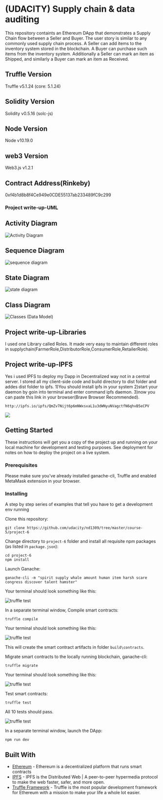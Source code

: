 # (UDACITY) Supply chain & data auditing

This repository containts an Ethereum DApp that demonstrates a Supply Chain flow between a Seller and Buyer. The user story is similar to any commonly used supply chain process. A Seller can add items to the inventory system stored in the blockchain. A Buyer can purchase such items from the inventory system. Additionally a Seller can mark an item as Shipped, and similarly a Buyer can mark an item as Received.



## Truffle Version
Truffle v5.1.24 (core: 5.1.24)

## Solidity Version
Solidity v0.5.16 (solc-js)

## Node Version
Node v10.19.0

## web3 Version
Web3.js v1.2.1

## Contract Address(Rinkeby)
0xf4b1d8b8f4Ce949e0CDE55137ab233489fC9c299

### Project write-up-UML
## Activity Diagram
![Activity Diagram](images/activity-diagram.png)

## Sequence Diagram
![sequence diagram](images/sequence-diagram.png)

## State Diagram
![state diagram](images/state-diagram.png)

## Class Diagram
![Classes (Data Model)](images/class-diagram.png)


## Project write-up-Libraries
I used one Library called Roles. It made very easy to maintain different roles in supplychain(FarmerRole,DistributorRole,ConsumerRole,RetailerRole).

## Project write-up-IPFS
Yes i used IPFS to deploy my Dapp in Decentralized way not in a central server. I stored all my client-side code and build directory to dist folder and addes dist folder to ipfs. 
 1)You should install ipfs in your system
 2)start your daemon by goin into terminal and enter command ipfs daemon.
 3)now you can paste this link in your browser(Brave Browser Recommended).

```
http://ipfs.io/ipfs/QmZv7Nijt6p6mNWxsxaL1u3dWNyuNVagctfN6qhvB5eCPV
```

![](images/ipfs.png)


## Getting Started

These instructions will get you a copy of the project up and running on your local machine for development and testing purposes. See deployment for notes on how to deploy the project on a live system.

### Prerequisites

Please make sure you've already installed ganache-cli, Truffle and enabled MetaMask extension in your browser.



### Installing

A step by step series of examples that tell you have to get a development env running

Clone this repository:

```
git clone https://github.com/udacity/nd1309/tree/master/course-5/project-6
```

Change directory to ```project-6``` folder and install all requisite npm packages (as listed in ```package.json```):

```
cd project-6
npm install
```

Launch Ganache:

```
ganache-cli -m "spirit supply whale amount human item harsh scare congress discover talent hamster"
```

Your terminal should look something like this:

![truffle test](images/ganache-cli.png)

In a separate terminal window, Compile smart contracts:

```
truffle compile
```

Your terminal should look something like this:

![truffle test](images/truffle_compile.png)

This will create the smart contract artifacts in folder ```build\contracts```.

Migrate smart contracts to the locally running blockchain, ganache-cli:

```
truffle migrate
```

Your terminal should look something like this:

![truffle test](images/truffle_migrate.png)

Test smart contracts:

```
truffle test
```

All 10 tests should pass.

![truffle test](images/truffle_test.png)

In a separate terminal window, launch the DApp:

```
npm run dev
```

## Built With

* [Ethereum](https://www.ethereum.org/) - Ethereum is a decentralized platform that runs smart contracts
* [IPFS](https://ipfs.io/) - IPFS is the Distributed Web | A peer-to-peer hypermedia protocol
to make the web faster, safer, and more open.
* [Truffle Framework](http://truffleframework.com/) - Truffle is the most popular development framework for Ethereum with a mission to make your life a whole lot easier.



